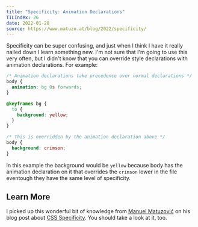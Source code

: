 ```yaml
---
title: "Specificity: Animation Declarations"
TILIndex: 26
date: 2022-01-28
source: https://www.matuzo.at/blog/2022/specificity/
---
```


Specificity can be super confusing, and just when I think I have it really nailed down I learn something new. I'm not sure that I'm going to use this very often, but I didn't know that you can override style declarations with animation declarations. For example:

```css
/* Animation declarations take precedence over normal declarations */
body {
  animation: bg 0s forwards;
}

@keyframes bg {
  to {
    background: yellow;
  }
}

/* This is overridden by the animation declaration above */
body {
  background: crimson;
}
```

In this example the background would be `yellow` because body has the animation declaration on it that overrides the `crimson` lower in the file eventough they have the same level of specificity.

## Learn More
I picked up this wonderful bit of knowledge from [Manuel Matuzović](https://twitter.com/mmatuzo) on his blog post about [CSS Specificity](https://www.matuzo.at/blog/2022/specificity/). You should take a look at it, too.
